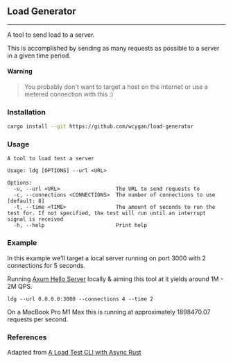 ## Load Generator

---

A tool to send load to a server.

This is accomplished by sending as many requests as possible to a server in a given time period.

#### Warning

> You probably don't want to target a host on the internet or use a metered connection with this :)

### Installation

```bash
cargo install --git https://github.com/wcygan/load-generator
```

### Usage

```
A tool to load test a server

Usage: ldg [OPTIONS] --url <URL>

Options:
  -u, --url <URL>                  The URL to send requests to
  -c, --connections <CONNECTIONS>  The number of connections to use [default: 8]
  -t, --time <TIME>                The amount of seconds to run the test for. If not specified, the test will run until an interrupt signal is received
  -h, --help                       Print help

```

### Example

In this example we'll target a local server running on port 3000 with 2 connections for 5 seconds.

Running [Axum Hello Server](https://github.com/wcygan/lib-wc/tree/master/experiments/axum-hello-server) locally & aiming this tool at it yields around 1M - 2M QPS.

```
ldg --url 0.0.0.0:3000 --connections 4 --time 2
```

On a MacBook Pro M1 Max this is running at approximately 1898470.07 requests per second.

### References

Adapted from [A Load Test CLI with Async Rust](https://www.manning.com/liveprojectseries/a-load-test-cli-with-async-rust-ser)
